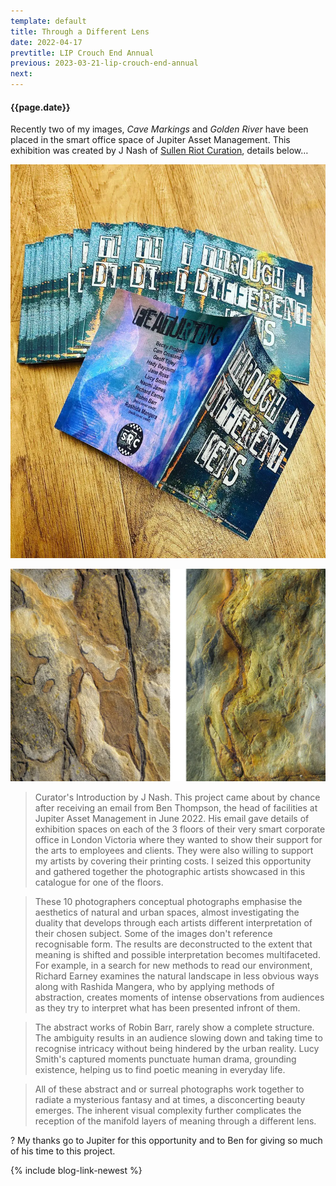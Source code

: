 ```yaml
---
template: default
title: Through a Different Lens
date: 2022-04-17
prevtitle: LIP Crouch End Annual
previous: 2023-03-21-lip-crouch-end-annual
next:
---
```


#### {{page.date}}

Recently two of my images, *Cave Markings* and *Golden River* have been placed in the smart office space of Jupiter Asset Management. This exhibition was created by J Nash of [Sullen Riot Curation](https://www.instagram.com/sullenriotcuration/), details below…

![{{page.title}}](through-a-different-lens.webp "{{page.title}}")

![My images](tadl-images.webp "My images")

> Curator's Introduction by J Nash.
This project came about by chance after receiving an email from Ben Thompson, the head of facilities at Jupiter Asset Management in June 2022. His email gave details of exhibition spaces on each of the 3 floors of their very smart corporate office in London Victoria where they wanted to show their support for the arts to employees and clients. They were also willing to support my artists by covering their printing costs. I seized this opportunity and gathered together the photographic artists showcased in this catalogue for one of the floors.

> These 10 photographers conceptual photographs emphasise the aesthetics of natural and urban spaces, almost investigating the duality that develops through each artists different interpretation of their chosen subject. Some of the images don't reference recognisable form. The results are deconstructed to the extent that meaning is shifted and possible interpretation becomes multifaceted. For example, in a search for new methods to read our environment, Richard Earney examines the natural landscape in less obvious ways along with Rashida Mangera, who by applying methods of abstraction, creates moments of intense observations from audiences as they try to interpret what has been presented infront of them.

> The abstract works of Robin Barr, rarely show a complete structure. The ambiguity results in an audience slowing down and taking time to recognise intricacy without being hindered by the urban reality. Lucy Smith's captured moments punctuate human drama, grounding existence, helping us to find poetic meaning in everyday life.

> All of these abstract and or surreal photographs work together to radiate a mysterious fantasy and at times, a disconcerting beauty emerges. The inherent visual complexity further complicates the reception of the manifold layers of meaning through a different lens.

? My thanks go to Jupiter for this opportunity and to Ben for giving so much of his time to this project.



{% include blog-link-newest %}